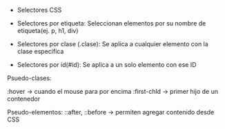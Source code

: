 - Selectores CSS

- Selectores por etiqueta:
Seleccionan elementos por su nombre de etiqueta(ej. p, h1, div)

- Selectores por clase (.clase):
Se aplica a cualquier elemento con la clase especifica

- Selectores por id(#id):
Se aplica a un solo elemento con ese ID

Psuedo-clases:

:hover -> cuando el mouse para por encima
:first-chld -> primer hijo de un contenedor

Pseudo-elementos:
::after, ::before -> permiten agregar contenido desde CSS

